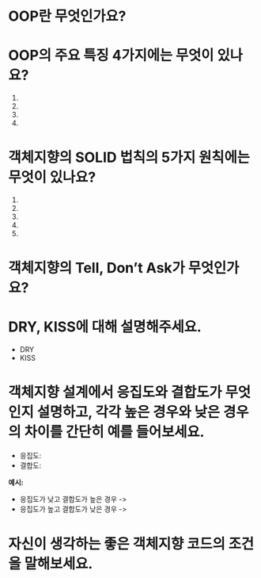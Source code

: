 # OOP란 무엇인가요?

> 

# OOP의 주요 특징 4가지에는 무엇이 있나요?

1.	
2.	
3.  
4.  

# 객체지향의 SOLID 법칙의 5가지 원칙에는 무엇이 있나요?

1.	
2.	
3.	
4.	
5.	

# 객체지향의 Tell, Don’t Ask가 무엇인가요?

> 

# DRY, KISS에 대해 설명해주세요.

- DRY
- KISS

# 객체지향 설계에서 응집도와 결합도가 무엇인지 설명하고, 각각 높은 경우와 낮은 경우의 차이를 간단히 예를 들어보세요.

- 응집도: 
- 결합도: 

**예시:**
- 응집도가 낮고 결합도가 높은 경우 ->
- 응집도가 높고 결합도가 낮은 경우 ->

# 자신이 생각하는 좋은 객체지향 코드의 조건을 말해보세요.

> 
